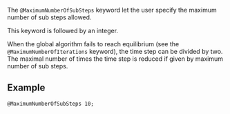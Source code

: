 The `@MaximumNumberOfSubSteps` keyword let the user specify the
maximum number of sub steps allowed.

This keyword is followed by an integer.

When the global algorithm fails to reach equilibrium (see the
`@MaximumNumberOfIterations` keyword), the time step can be divided by
two. The maximal number of times the time step is reduced if given by
maximum number of sub steps.

## Example

~~~~ {.cpp}
@MaximumNumberOfSubSteps 10;
~~~~~~~~
